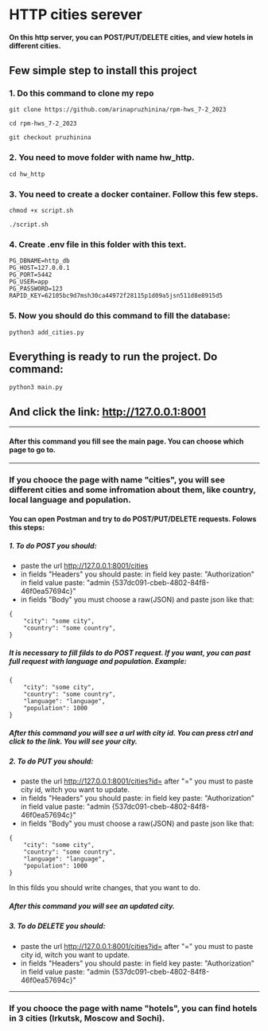 # HTTP cities serever
#### On this http server, you can POST/PUT/DELETE cities, and view hotels in different cities.

## Few simple step to install this project

### 1. Do this command to clone my repo

```
git clone https://github.com/arinapruzhinina/rpm-hws_7-2_2023
```
```
cd rpm-hws_7-2_2023
```
```
git checkout pruzhinina
```
### 2. You need to move folder with name hw_http.

```
cd hw_http
```

### 3. You need to create a docker container. Follow this few steps.

```
chmod +x script.sh
```
```
./script.sh
```
### 4. Create .env file in this folder with this text.
```
PG_DBNAME=http_db
PG_HOST=127.0.0.1
PG_PORT=5442
PG_USER=app
PG_PASSWORD=123
RAPID_KEY=62105bc9d7msh30ca44972f28115p1d09a5jsn511d8e8915d5
```
### 5. __Now you should do this command to fill the database:__

```
python3 add_cities.py
```

## Everything is ready to run the project. Do command:
```
python3 main.py
```
## And click the link: http://127.0.0.1:8001

---
#### After this command you fill see the main page. You can choose which page to go to. 
---
### If you chooce the page with name "cities", you will see different cities and some infromation about them, like country, local language and population. 

#### You can open Postman and try to do POST/PUT/DELETE requests. Folows this steps:

##### 1. To do POST you should:
* paste the url http://127.0.0.1:8001/cities
* in fields "Headers" you should paste:
in field key paste: "Authorization"
in field value paste: "admin {537dc091-cbeb-4802-84f8-46f0ea57694c}"
* in fields "Body" you must choose a raw(JSON) and paste json like that:
```
{
    "city": "some city", 
    "country": "some country",   
}
```
##### It is necessary to fill filds to do POST request. If you want, you can  past full request with language and population. Example:
```
{
    "city": "some city", 
    "country": "some country", 
    "language": "language",
    "population": 1000   
}

```
##### After this command you will see a url with city id. You can press ctrl and click to the link. You will see your city.
 
 ##### 2. To do PUT you should:
* paste the url http://127.0.0.1:8001/cities?id=
after "=" you must to paste city id, witch you want to update.
* in fields "Headers" you should paste:
in field key paste: "Authorization"
in field value paste: "admin {537dc091-cbeb-4802-84f8-46f0ea57694c}"
* in fields "Body" you must choose a raw(JSON) and paste json like that:
```
{
    "city": "some city", 
    "country": "some country", 
    "language": "language",
    "population": 1000   
}
```
In this filds you should write changes, that you want to do.
##### After this command you will see an updated city.

##### 3. To do DELETE you should:
* paste the url http://127.0.0.1:8001/cities?id=
after "=" you must to paste city id, witch you want to update.
* in fields "Headers" you should paste:
in field key paste: "Authorization"
in field value paste: "admin {537dc091-cbeb-4802-84f8-46f0ea57694c}"
---
### If you chooce the page with name "hotels", you can find hotels in 3 cities (Irkutsk, Moscow and Sochi).
